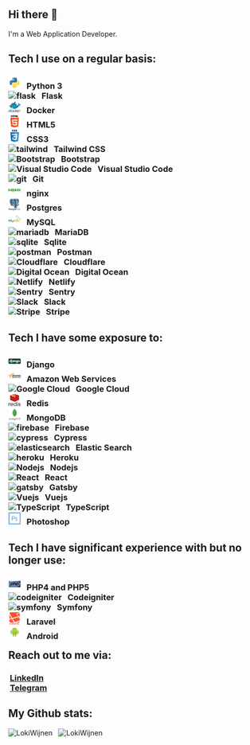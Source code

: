 <h2>Hi there 👋</h2>

I'm a Web Application Developer.



<h2>Tech I use on a regular basis:</h2>

<h3>
    <img src="https://raw.githubusercontent.com/devicons/devicon/master/icons/python/python-original.svg" alt="python" width="25" height="25" />&nbsp;&nbsp; Python 3
    <br /><img src="https://www.vectorlogo.zone/logos/pocoo_flask/pocoo_flask-icon.svg" alt="flask" width="25" height="25" />&nbsp;&nbsp; Flask
    <br /><img src="https://raw.githubusercontent.com/devicons/devicon/master/icons/docker/docker-original-wordmark.svg" alt="docker" width="25" height="25" />&nbsp;&nbsp; Docker
    <br /><img src="https://raw.githubusercontent.com/devicons/devicon/master/icons/html5/html5-original-wordmark.svg" alt="html5" width="25" height="25" />&nbsp;&nbsp; HTML5
    <br /><img src="https://raw.githubusercontent.com/devicons/devicon/master/icons/css3/css3-original-wordmark.svg" alt="css3" width="25" height="25" />&nbsp;&nbsp; CSS3
    <br /><img src="https://www.vectorlogo.zone/logos/tailwindcss/tailwindcss-icon.svg" alt="tailwind" width="25" height="25" />&nbsp;&nbsp; Tailwind CSS
    <br /><img src="https://www.vectorlogo.zone/logos/getbootstrap/getbootstrap-icon.svg" alt="Bootstrap" width="25" height="25" />&nbsp;&nbsp; Bootstrap
    <br /><img src="https://www.vectorlogo.zone/logos/visualstudio_code/visualstudio_code-icon.svg" alt="Visual Studio Code" width="25" height="25" />&nbsp;&nbsp; Visual Studio Code
    <br /><img src="https://www.vectorlogo.zone/logos/git-scm/git-scm-icon.svg" alt="git" width="25" height="25" />&nbsp;&nbsp; Git
    <br /><img src="https://raw.githubusercontent.com/devicons/devicon/master/icons/nginx/nginx-original.svg" alt="nginx" width="25" height="25" />&nbsp;&nbsp; nginx
    <br /><img src="https://raw.githubusercontent.com/devicons/devicon/master/icons/postgresql/postgresql-original-wordmark.svg" alt="postgresql" width="25" height="25" />&nbsp;&nbsp; Postgres
    <br /><img src="https://raw.githubusercontent.com/devicons/devicon/master/icons/mysql/mysql-original-wordmark.svg" alt="mysql" width="25" height="25" />&nbsp;&nbsp; MySQL
    <br /><img src="https://www.vectorlogo.zone/logos/mariadb/mariadb-icon.svg" alt="mariadb" width="25" height="25" />&nbsp;&nbsp; MariaDB
    <br /><img src="https://www.vectorlogo.zone/logos/sqlite/sqlite-icon.svg" alt="sqlite" width="25" height="25" />&nbsp;&nbsp; Sqlite
    <br /><img src="https://www.vectorlogo.zone/logos/getpostman/getpostman-icon.svg" alt="postman" width="25" height="25" />&nbsp;&nbsp; Postman
    <br /><img src="https://www.vectorlogo.zone/logos/cloudflare/cloudflare-icon.svg" alt="Cloudflare" width="25" height="25" />&nbsp;&nbsp; Cloudflare
    <br /><img src="https://www.vectorlogo.zone/logos/digitalocean/digitalocean-icon.svg" alt="Digital Ocean" width="25" height="25" />&nbsp;&nbsp; Digital Ocean
    <br /><img src="https://www.vectorlogo.zone/logos/netlify/netlify-icon.svg" alt="Netlify" width="25" height="25" />&nbsp;&nbsp; Netlify
    <br /><img src="https://www.vectorlogo.zone/logos/sentryio/sentryio-icon.svg" alt="Sentry" width="25" height="25" />&nbsp;&nbsp; Sentry
    <br /><img src="https://www.vectorlogo.zone/logos/slack/slack-icon.svg" alt="Slack" width="25" height="25" />&nbsp;&nbsp; Slack
    <br /><img src="https://www.vectorlogo.zone/logos/stripe/stripe-icon.svg" alt="Stripe" width="25" height="25" />&nbsp;&nbsp; Stripe
</h3>



<h2>Tech I have some exposure to:</h2>

<h3>
    <img src="https://raw.githubusercontent.com/devicons/devicon/master/icons/django/django-original.svg" alt="django" width="25" height="25" />&nbsp;&nbsp; Django
    <br /><img src="https://raw.githubusercontent.com/devicons/devicon/master/icons/amazonwebservices/amazonwebservices-original-wordmark.svg" alt="aws" width="25" height="25" />&nbsp;&nbsp; Amazon Web Services
    <br /><img src="https://www.vectorlogo.zone/logos/google_cloud/google_cloud-icon.svg" alt="Google Cloud" width="25" height="25" />&nbsp;&nbsp; Google Cloud
    <br /><img src="https://raw.githubusercontent.com/devicons/devicon/master/icons/redis/redis-original-wordmark.svg" alt="redis" width="25" height="25" />&nbsp;&nbsp; Redis
    <br /><img src="https://raw.githubusercontent.com/devicons/devicon/master/icons/mongodb/mongodb-original-wordmark.svg" alt="mongodb" width="25" height="25" />&nbsp;&nbsp; MongoDB
    <br /><img src="https://www.vectorlogo.zone/logos/firebase/firebase-icon.svg" alt="firebase" width="25" height="25" />&nbsp;&nbsp; Firebase
    <br /><img src="https://raw.githubusercontent.com/simple-icons/simple-icons/6e46ec1fc23b60c8fd0d2f2ff46db82e16dbd75f/icons/cypress.svg" alt="cypress" width="25" height="25" />&nbsp;&nbsp; Cypress
    <br /><img src="https://www.vectorlogo.zone/logos/elastic/elastic-icon.svg" alt="elasticsearch" width="25" height="25" />&nbsp;&nbsp; Elastic Search
    <br /><img src="https://www.vectorlogo.zone/logos/heroku/heroku-icon.svg" alt="heroku" width="25" height="25" />&nbsp;&nbsp; Heroku
    <br /><img src="https://www.vectorlogo.zone/logos/nodejs/nodejs-icon.svg" alt="Nodejs" width="25" height="25" />&nbsp;&nbsp; Nodejs
    <br /><img src="https://www.vectorlogo.zone/logos/reactjs/reactjs-icon.svg" alt="React" width="25" height="25" />&nbsp;&nbsp; React
    <br /><img src="https://www.vectorlogo.zone/logos/gatsbyjs/gatsbyjs-icon.svg" alt="gatsby" width="25" height="25" />&nbsp;&nbsp; Gatsby
    <br /><img src="https://www.vectorlogo.zone/logos/vuejs/vuejs-icon.svg" alt="Vuejs" width="25" height="25" />&nbsp;&nbsp; Vuejs
    <br /><img src="https://www.vectorlogo.zone/logos/typescriptlang/typescriptlang-icon.svg" alt="TypeScript" width="25" height="25" />&nbsp;&nbsp; TypeScript
    <br /><img src="https://raw.githubusercontent.com/devicons/devicon/master/icons/photoshop/photoshop-line.svg" alt="photoshop" width="25" height="25" />&nbsp;&nbsp; Photoshop
</h3>



<h2>Tech I have significant experience with but no longer use:</h2>

<h3>
    <img src="https://raw.githubusercontent.com/devicons/devicon/master/icons/php/php-original.svg" alt="php" width="25" height="25" />&nbsp;&nbsp; PHP4 and PHP5
    <br /><img src="https://cdn.worldvectorlogo.com/logos/codeigniter.svg" alt="codeigniter" width="25" height="25" />&nbsp;&nbsp; Codeigniter
    <br /><img src="https://symfony.com/logos/symfony_black_03.svg" alt="symfony" width="25" height="25" />&nbsp;&nbsp; Symfony
    <br /><img src="https://raw.githubusercontent.com/devicons/devicon/master/icons/laravel/laravel-plain-wordmark.svg" alt="laravel" width="25" height="25" />&nbsp;&nbsp; Laravel
    <br /><img src="https://raw.githubusercontent.com/devicons/devicon/master/icons/android/android-original-wordmark.svg" alt="android" width="25" height="25" />&nbsp;&nbsp; Android
</h3>



<h2 style="margin-top:1rem">Reach out to me via:</h2>

<h3>
    <ul style="list-style-type:none;margin:0;padding:0 0 0 3px;">
        <li><a href="https://linkedin.com/in/lokiwijnen" target="_blank">LinkedIn</a></li>
        <li><a href="https://t.me/lokiwijnen" target="_blank">Telegram</a></li>
    </ul>
</h3>



<h2>My Github stats:</h2>

<p>
    <img src="https://github-readme-stats.vercel.app/api?username=LokiWijnen&show_icons=true&locale=en" alt="LokiWijnen" width="400" height="160" />&nbsp;&nbsp;
    <img src="https://github-readme-streak-stats.herokuapp.com/?user=LokiWijnen&" alt="LokiWijnen" width="400" height="160" />
</p>
